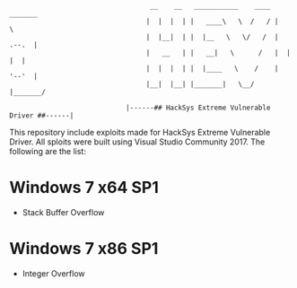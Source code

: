 ```
                                   __    __   ___________    ____  _______  
                                  |  |  |  | |   ____\   \  /   / |       \ 
                                  |  |__|  | |  |__   \   \/   /  |  .--.  |
                                  |   __   | |   __|   \      /   |  |  |  |
                                  |  |  |  | |  |____   \    /    |  '--'  |
                                  |__|  |__| |_______|   \__/     |_______/ 
                    
                             |------## HackSys Extreme Vulnerable Driver ##------|
```

This repository include exploits made for HackSys Extreme Vulnerable Driver. All sploits were built using Visual Studio Community 2017. The following are the list:


Windows 7 x64 SP1
=================
- Stack Buffer Overflow

Windows 7 x86 SP1
=================
- Integer Overflow
